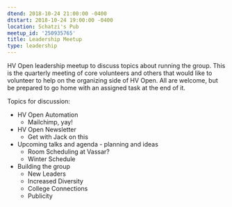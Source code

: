 ```yaml
---
dtend: 2018-10-24 21:00:00 -0400
dtstart: 2018-10-24 19:00:00 -0400
location: Schatzi's Pub
meetup_id: '250935765'
title: Leadership Meetup
type: leadership
---
```


HV Open leadership meetup to discuss topics about running the
group. This is the quarterly meeting of core volunteers and others
that would like to volunteer to help on the organizing side of
HV Open. All are welcome, but be prepared to go home with an assigned
task at the end of it.

Topics for discussion:

* HV Open Automation
  * Mailchimp, yay!
* HV Open Newsletter
  * Get with Jack on this
* Upcoming talks and agenda - planning and ideas
  * Room Scheduling at Vassar?
  * Winter Schedule
* Building the group
  * New Leaders
  * Increased Diversity
  * College Connections
  * Publicity
